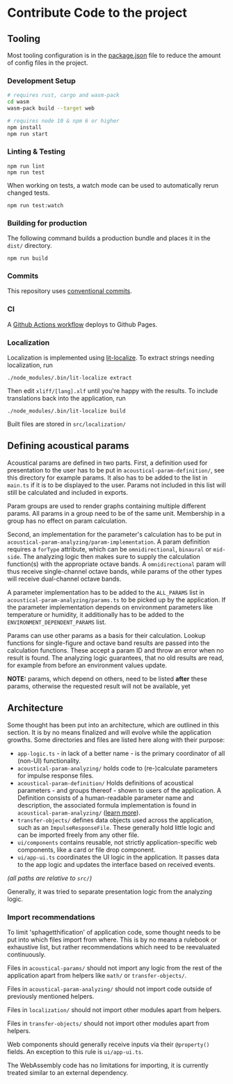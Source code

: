 # Contribute Code to the project

## Tooling

Most tooling configuration is in the [package.json](./package.json) file to reduce the amount of config files in the project.

### Development Setup

```sh
# requires rust, cargo and wasm-pack
cd wasm
wasm-pack build --target web

# requires node 10 & npm 6 or higher
npm install
npm run start
```

### Linting & Testing

```
npm run lint
npm run test
```

When working on tests, a watch mode can be used to automatically rerun changed tests.

```
npm run test:watch
```


### Building for production

The following command builds a production bundle and places it in the `dist/` directory.

```
npm run build
```

### Commits

This repository uses [conventional commits](https://www.conventionalcommits.org).

### CI

A [Github Actions workflow](.github/workflows/ci.yml) deploys to Github Pages.

### Localization

Localization is implemented using [lit-localize](https://lit.dev/docs/localization/overview/).
To extract strings needing localization, run

```shell
./node_modules/.bin/lit-localize extract
```

Then edit `xliff/[lang].xlf` until you're happy with the results.
To include translations back into the application, run

```shell
./node_modules/.bin/lit-localize build
```

Built files are stored in `src/localization/`

## Defining acoustical params

Acoustical params are defined in two parts.
First, a definition used for presentation to the user has to be put in `acoustical-param-definition/`, see this directory for example params.
It also has to be added to the list in `main.ts` if it is to be displayed to the user.
Params not included in this list will still be calculated and included in exports.

Param groups are used to render graphs containing multiple different params.
All params in a group need to be of the same unit.
Membership in a group has no effect on param calculation.

Second, an implementation for the parameter's calculation has to be put in `acoustical-param-analyzing/param-implementation`.
A param definition requires a `forType` attribute, which can be `omnidirectional`, `binaural` or `mid-side`.
The analyzing logic then makes sure to supply the calculation function(s) with the appropriate octave bands.
A `omnidirectional` param will thus receive single-channel octave bands, while params of the other types will receive dual-channel octave bands.

A parameter implementation has to be added to the `ALL_PARAMS` list in `acoustical-param-analyzing/params.ts` to be picked up by the application.
If the parameter implementation depends on environment parameters like temperature or humidity, it additionally has to be added to the `ENVIRONMENT_DEPENDENT_PARAMS` list. 

Params can use other params as a basis for their calculation.
Lookup functions for single-figure and octave band results are passed into the calculation functions.
These accept a param ID and throw an error when no result is found.
The analyzing logic guarantees, that no old results are read, for example from before an environment values update.

**NOTE:** params, which depend on others, need to be listed **after** these params, otherwise the requested result will not be available, yet


## Architecture

Some thought has been put into an architecture, which are outlined in this section.
It is by no means finalized and will evolve while the application growths. 
Some directories and files are listed here along with their purpose:

- `app-logic.ts` - in lack of a better name - is the primary coordinator of all (non-UI) functionality.
- `acoustical-param-analyzing/` holds code to (re-)calculate parameters for impulse response files.
- `acoustical-param-definition/` Holds definitions of acoustical parameters - and groups thereof - shown to users of the application. A Definition consists of a human-readable parameter name and description, the associated formula implementation is found in `acoustical-param-analyzing/` ([learn more](#defining-acoustical-params)).
- `transfer-objects/` defines data objects used across the application, such as an `ImpulseResponseFile`. These generally hold little logic and can be imported freely from any other file.
- `ui/components` contains reusable, not strictly application-specific web components, like a card or file drop component.
- `ui/app-ui.ts` coordinates the UI logic in the application. It passes data to the app logic and updates the interface based on received events.

*(all paths are relative to `src/`)*

Generally, it was tried to separate presentation logic from the analyzing logic.

### Import recommendations

To limit 'sphagetthification' of application code, some thought needs to be put into which files import from where.
This is by no means a rulebook or exhaustive list, but rather recommendations which need to be reevaluated continuously.

Files in `acoustical-params/` should not import any logic from the rest of the application apart from helpers like `math/` or `transfer-objects/`.

Files in `acoustical-param-analyzing/` should not import code outside of previously mentioned helpers.

Files in `localization/` should not import other modules apart from helpers.

Files in `transfer-objects/` should not import other modules apart from helpers.

Web components should generally receive inputs via their `@property()` fields. An exception to this rule is `ui/app-ui.ts`.

The WebAssembly code has no limitations for importing, it is currently treated similar to an external dependency.
